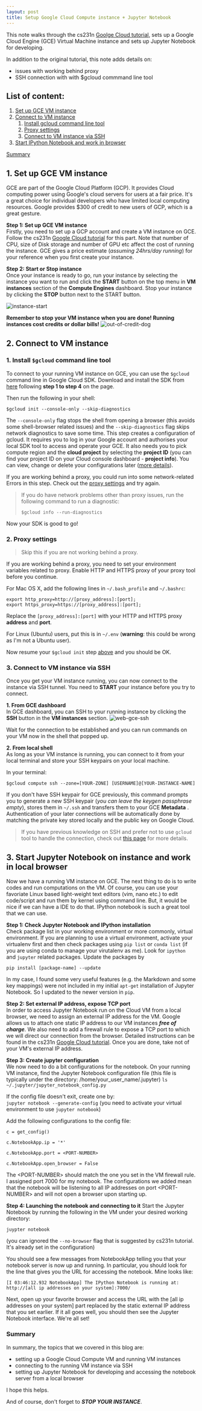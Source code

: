 ```yaml
---
layout: post
title: Setup Google Cloud Compute instance + Jupyter Notebook
---
```


This note walks through the cs231n [Goolge Cloud tutorial][cs231n-tutorial], sets up a Google Cloud Engine (GCE) Virtual Machine instance and sets up Jupyter Notebook for developing.  

[cs231n-tutorial]:http://cs231n.github.io/gce-tutorial

In addition to the original tutorial, this note adds details on:

- issues with working behind proxy
- SSH connection with with $gcloud commmand line tool


## List of content:
1. [Set up GCE VM instance](#1-set-up-gce-vm-instance)
2. [Connect to VM instance](#2-connect-to-vm-instance)  
    1. [Install gcloud command line tool](#1-install-`$gcloud`-command-line-tool)
    2. [Proxy settings](#2-proxy-settings)
    3. [Connect to VM instance via SSH](#3-connect-to-vm-instance-via-ssh)
3. [Start IPython Notebook and work in browser](#3-start-ipython-notebook-and-work-in-browser)  

[Summary](#summary)


## 1. Set up GCE VM instance  
GCE are part of the Google Cloud Platform (GCP). It provides Cloud computing power using Google's cloud servers for users at a fair price. It's a great choice for individual developers who have limited local computing resources. Google provides $300 of credit to new users of GCP, which is a great gesture.

**Step 1: Set up GCE VM instance**  
Firstly, you need to set up a GCP account and create a VM instance on GCE. Follow the cs231n [Google Cloud tutorial][cs231n-tutorial] for this part. Note that number of CPU, size of Disk storage and number of GPU etc affect the cost of running the instance. GCE gives a price estimate (*assuming 24hrs/day running*) for your reference when you first create your instance.  

 **Step 2: Start or Stop instance**  
Once your instance is ready to go, run your instance by selecting the instance you want to run and click the **START** button on the top menu in **VM instances** section of the **Compute Engines** dashboard. Stop your instance by clicking the **STOP** button next to the START button.

![instance-start](https://raw.githubusercontent.com/HarveyQ/HarveyQ.github.io/master/images/gce-start.png)

**Remember to stop your VM instance when you are done! Running instances cost credits or dollar bills!**
![out-of-credit-dog](http://cs231n.github.io/assets/sadpuppy_nocredits.png)

## 2. Connect to VM instance  
### 1. Install `$gcloud` command line tool  
To connect to your running VM instance on GCE, you can use the `$gcloud` command line in Google Cloud SDK. Download and install the SDK from [here](https://cloud.google.com/sdk/docs) following **step 1 to step 4** on the page.  
   
Then run the following in your shell:  
```
$gcloud init --console-only --skip-diagnostics
```
   
The `--console-only` flag stops the shell from opening a browser (this avoids some shell-browser related issues) and the `--skip-diagnostics` flag skips network diagnostics to save some time. This step creates a configuration of gcloud. It requires you to log in your Google account and authorises your local SDK tool to access and operate your GCE. It also needs you to pick compute region and the **cloud project** by selecting the **project ID** (you can find your project ID on your Cloud console dashboard - **project info**). You can view, change or delete your configurations later ([more details](https://cloud.google.com/sdk/docs/managing-configurations)).  
   
If you are working behind a proxy, you could run into some network-related Errors in this step. Check out the [proxy settings](#2-proxy-settings) and try again.  
   
>If you do have network problems other than proxy issues, run the following command to run a diagnostic:  
>```
>$gcloud info --run-diagnostics
>```
   
Now your SDK is good to go!  
   
### 2. Proxy settings  
>Skip this if you are not working behind a proxy.  
   
If you are working behind a proxy, you need to set your environment variables related to proxy. Enable HTTP and HTTPS proxy of your proxy tool before you continue.  
     
For Mac OS X, add the following lines in `~/.bash_profile` and `~/.bashrc`:  
```
export http_proxy=http://[proxy_address]:[port];
export https_proxy=https://[proxy_address]:[port];
```
Replace the `[proxy_address]:[port]` with your HTTP and HTTPS proxy **address** and **port**.  
   
For Linux (Ubuntu) users, put this is in `~/.env` (**warning**: this could be wrong as I'm not a Ubuntu user).  

Now resume your `$gcloud init` step [above](#1-install-gcloud-command-line-tool) and you should be OK.  
   
   
### 3. Connect to VM instance via SSH  
Once you get your VM instance running, you can now connect to the instance via SSH tunnel. You need to **START** your instance before you try to connect. 

**1. From GCE dashboard**  
In GCE dashboard, you can SSH to your running instance by clicking the **SSH** button in the **VM instances** section.
![web-gce-ssh](https://raw.githubusercontent.com/HarveyQ/HarveyQ.github.io/master/images/web-gce-ssh.png)  

Wait for the connection to be established and you can run commands on your VM now in the shell that popped up.  


**2. From local shell**  
As long as your VM instance is running, you can connect to it from your local terminal and store your SSH keypairs on your local machine.  

In your terminal:  
```
$gcloud compute ssh --zone=[YOUR-ZONE] [USERNAME]@[YOUR-INSTANCE-NAME]
```

If you don't have SSH keypair for GCE previously, this command prompts you to generate a new SSH keypair (*you can leave                the keygen passphrase empty*), stores them in `~/.ssh` and transfers them to your GCE **Metadata** . Authentication of your later connections will be automatically done by matching the private key stored locally and the public key on Google Cloud. 

>If you have previous knowledge on SSH and prefer not to use `gcloud` tool to handle the connection, check out [this page](https://cloud.google.com/compute/docs/instances/connecting-to-instance) for more details.

## 3. Start Jupyter Notebook on instance and work in local browser
Now we have a running VM instance on GCE. The next thing to do is to write codes and run computations on the VM. Of course, you can use your favoriate Linux based light-weight text editors (vim, nano etc.) to edit code/script and run them by kernel using command line. But, it would be nice if we can have a IDE to do that. IPython notebook is such a great tool that we can use. 

**Step 1: Check Jupyter Notebook and IPython installation**  
Check package list in your working environment or more commonly, virtual environment. If you are planning to use a virtual environment, activate your virtualenv first and then check packages using `pip list` or `conda list` (if you are using conda to manage your virutalenv as me). Look for `ipython` and `jupyter` related packages. Update the packages by
```
pip install [package-name] --update
```
In my case, I found some very useful features (e.g. the Markdown and some key mappings) were not included in my initial `apt-get` installation of Jupyter Notebook. So I updated to the newer version in `pip`.

**Step 2: Set external IP address, expose TCP port**  
In order to access Jupyter Notebook run on the Cloud VM from a local browser, we need to assign an external IP address for the VM. Google allows us to attach one static IP address to our VM instances ***free of charge***. We also need to add a firewall rule to expose a TCP port to which we will direct our connection from the browser. Detailed instructions can be found in the cs231n [Google Cloud tutorial][cs231n-tutorial]. Once you are done, take not of your VM's external IP address. 

**Step 3: Create jupyter configuration**  
We now need to do a bit configurations for the notebook. On your running VM instance, find the Jupyter Notebook configuration file (this file is typically under the directory: /home/your_user_name/.jupyter)
```ls ~/.jupyter/jupyter_notebook_config.py```  

If the config file doesn't exit, create one by:  
```jupyter notebook --generate-config```
(you need to activate your virtual environment to use `jupyter notebook`)

Add the following configurations to the config file:

```
c = get_config()

c.NotebookApp.ip = '*'

c.NotebookApp.port = <PORT-NUMBER>

c.NotebookApp.open_browser = False
```

The \<PORT-NUMBER\> should match the one you set in the VM firewall rule. I assigned port 7000 for my notebook. The configurations we added mean that the notebook will be listening to all IP addresses on port \<PORT-NUMBER\> and will not open a browser upon starting up.  

**Step 4: Launching the notebook and connecting to it**
Start the Jupyter Notebook by running the following in the VM under your desired working directory:
```
juypter notebook
```
(you can ignored the `--no-browser` flag that is suggested by cs231n tutorial. It's already set in the configuration)  

You should see a few messages from NotebookApp telling you that your notebook server is now up and running. In particular, you should look for the line that gives you the URL for accessing the notebook. Mine looks like:
```
[I 03:46:12.932 NotebookApp] The IPython Notebook is running at: http://[all ip addresses on your system]:7000/
```

Next, open up your favorite browser and access the URL with the \[all ip addresses on your system\] part replaced by the static external IP address that you set earlier. If it all goes well, you should then see the Jupyter Notebook interface. We're all set!

### Summary  
In summary, the topics that we covered in this blog are:
- setting up a Google Cloud Compute VM and running VM instances
- connecting to the running VM instance via SSH
- setting up Jupyter Notebook for developing and accessing the notebook server from a local browser  

I hope this helps.  

And of course, don't forget to ***STOP YOUR INSTANCE***.  
